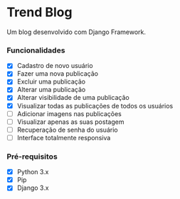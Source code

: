 # Trend Blog
Um blog desenvolvido com Django Framework.

### Funcionalidades
- [x] Cadastro de novo usuário
- [x] Fazer uma nova publicação
- [x] Excluir uma publicação
- [x] Alterar uma publicação
- [x] Alterar visibilidade de uma publicação
- [x] Visualizar todas as publicações de todos os usuários
- [ ] Adicionar imagens nas publicações
- [ ] Visualizar apenas as suas postagem
- [ ] Recuperação de senha do usuário
- [ ] Interface totalmente responsiva

### Pré-requisitos
- [x] Python 3.x
- [x] Pip
- [x] Django 3.x